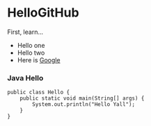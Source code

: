 # HelloGitHub
First, learn...
- Hello one
- Hello two
- Here is [Google](http://www.google.com)

### Java Hello 
    public class Hello {
        public static void main(String[] args) {
            System.out.println("Hello Yall");
        }
    }
